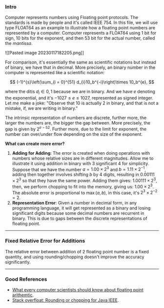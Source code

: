 ### **Intro**

Computer represents numbers using Floating point protocols. The standards is made by people and it's called IEEE 754. In this file, we will use type FLOAT64 as an example to illustrate how a floating point numbers are represented by a computer. Computer represents a FLOAT64 using 1 bit for sign, 10 bits for the exponent, and then 53 bit for the actual number, called the *mantissa*. 

![[Pasted image 20230117182205.png]]

For comparison, it's essentially the same as scientific notations but instead of binary, we have that in decimal. More precisely, an binary number in the computer is represented like a scientific notation: 

$$
(-1)^{s}\left(\sum_{i = 0}^{51} d_{i}10_b^{-i}\right)\times 10_b^{e}, 
$$

where the ditis $d_i\in{0, 1}$ because we are in binary. And we have $e$ denoting the exponential, and it's $-1027\le e \le 1027$, represented as signed integer. Let me make a joke: "Observe that $10$ is actually 2 in binary, and that is not a mistake, if, we are writing in binary." 

The intrinsic representation of numbers are discrete, further more, the larger the numbers are, the bigger the gap between. More precisely, the gap is given by $2^{e - 52}$. Further more, due to the limit for exponent, the number can over/under flow depending on the size of the exponent. 

**What can create more error?** 

1. **Adding for Adding**: The error is created when doing operations with numbers whose relative sizes are in different magnitudes. Allow me to illustrate it using addition in binary with 3 significant 4 for simplicity. Suppose that we have the number $a = 1.00\times 2^3$ and $b = 1.11\times 2^{-1}$, adding then together involves shifting $b$ by 4 digits, resulting in $0.00111\times2^{3}$ so that they have the same power. Adding them gives: $1.00111\times 2^3$, then, we perform chopping to fit into the memory, giving us: $1.00\times 2^3$. The absolute error is proportional to $\max(a, b)$, in this case, it's $2^{3}\times 2^{-2} = 2$.
2. **Representation Error**: Given a number in decimal form, in any programming language, it will get represented as a binary and losing significant digits because some decimal numbers are recurrent in binary. This is due to gaps between the discrete representations of floating point. 

---
### **Fixed Relative Error for Additions**

The relative error between addition of 2 floating point number is a fixed quantity, and using rounding/chopping doesn't improve the accuracy significantly. 


---
### **Good References**

- [What every computer scientists should know about floating point arithemtic](https://docs.oracle.com/cd/E19957-01/806-3568/ncg_goldberg.html). 
- [Stack overfloat: Rounding or chopping for Java IEEE](https://stackoverflow.com/questions/38245511/which-rounding-method-is-used-in-java-when-operating-on-floating-point-numbers).

